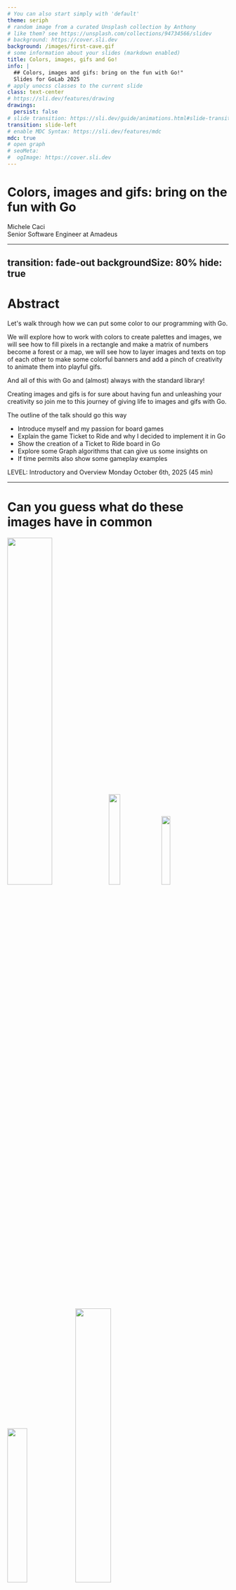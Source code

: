 ```yaml
---
# You can also start simply with 'default'
theme: seriph
# random image from a curated Unsplash collection by Anthony
# like them? see https://unsplash.com/collections/94734566/slidev
# background: https://cover.sli.dev
background: /images/first-cave.gif
# some information about your slides (markdown enabled)
title: Colors, images, gifs and Go!
info: |
  ## Colors, images and gifs: bring on the fun with Go!"
  Slides for GoLab 2025
# apply unocss classes to the current slide
class: text-center
# https://sli.dev/features/drawing
drawings:
  persist: false
# slide transition: https://sli.dev/guide/animations.html#slide-transitions
transition: slide-left
# enable MDC Syntax: https://sli.dev/features/mdc
mdc: true
# open graph
# seoMeta:
#  ogImage: https://cover.sli.dev
---
```


# Colors, images and gifs: bring on the fun with Go

<div class="absolute bottom-10 text-left">
    <div>Michele Caci</div>
    <div>Senior Software Engineer at Amadeus</div>
    <div class="flex m-0 gap-1">
      <a href="https://github.com/mcaci" target="_blank" alt="Michele's GitHub" title="Michele's GitHub"
        class="text-xl slidev-icon-btn opacity-50 !border-none !hover:text-white">
        <carbon-logo-github />
      </a>
      <a href="https://x.com/goMicheleCaci" target="_blank" alt="Michele's X" title="Michele's X"
        class="text-xl slidev-icon-btn opacity-50 !border-none !hover:text-white">
        <carbon-logo-x />
      </a>
      <a href="https://www.linkedin.com/in/michele-caci-47770132/" target="_blank" alt="Michele's Linkedin" title="Michele's Linkedin"
        class="text-xl slidev-icon-btn opacity-50 !border-none !hover:text-white">
        <carbon-logo-linkedin />
      </a>
    </div>
</div>

---
transition: fade-out
backgroundSize: 80%
hide: true
---

# Abstract

<!-- layout: image-right -->

Let's walk through how we can put some color to our programming with Go.

We will explore how to work with colors to create palettes and images, we will see how to fill pixels in a rectangle and make a matrix of numbers become a forest or a map, we will see how to layer images and texts on top of each other to make some colorful banners and add a pinch of creativity to animate them into playful gifs.

And all of this with Go and (almost) always with the standard library!

Creating images and gifs is for sure about having fun and unleashing your creativity so join me to this journey of giving life to images and gifs with Go.

The outline of the talk should go this way

- Introduce myself and my passion for board games
- Explain the game Ticket to Ride and why I decided to implement it in Go
- Show the creation of a Ticket to Ride board in Go
- Explore some Graph algorithms that can give us some insights on
- If time permits also show some gameplay examples

LEVEL: Introductory and Overview
Monday October 6th, 2025 (45 min)

---

# Can you guess what do these images have in common

<img src="/images/actual-cave-with-sand.png" class="absolute top-25 left-20" style="width: 45%; height: auto;"/>
<img src="/images/forest.png" class="absolute bottom-5 left-10" style="width: 23%; height: auto;"/>
<img src="/images/bgGradient.png" class="absolute bottom-25 left-85" style="width: 20%; height: auto;"/>
<img src="/images/LunchBreak.gif" class="absolute bottom-8 left-67" style="width: 30%; height: auto;"/>
<img src="/images/game_of_life.gif" class="absolute bottom-10 right-5" style="width: 40%; height: auto;"/>

<!-- Show a sequence of 3 images or gifs created with Go -->

---
layout: lblue-fact
---

They are all made in Go

---
layout: fact
---

# ⚠️ Disclaimer

<v-click>
Most of the images in this presentation are made in Go
</v-click>

<!-- If an image is not made in Go you'll notice -->

---

# But why would I even start make images or gifs in Go?

<v-clicks>

- I love Go
- It’s fun
- The results can be weirdly satisfying

</v-clicks>

<img v-click src="/images/whatIsBestForImageProcessing.png" class="absolute top-25 left-30" style="width: 55%; height: auto;"/>
<img v-click src="/images/very-dull-page.png" class="absolute bottom-10 left-10" style="width: 40%; height: auto;"/>

<!-- 
- I love Go
  - It's a straightforward language that can generate performant programs
- It’s fun 
- The results can be weirdly satisfying
  - There are some images I couldn't believe myself to be able to generate
- When I googled "which programming language is best for pictures" I got this
  - So of course I had to do it in Go
-->

---
layout: center
---

# 👋 Hello

- I'm Michele
- I work in Amadeus
- I deploy and operate Splunk
- My hobbies include languages, board games and TBA (something fun)
- And I'm going to talk you about creativity, art and fun with Go!

<!-- Amadeus: we make travel working -->

---
layout: lblue-fact
---

Let's start creating our first Image

---

# 🖼️ Our First Image

Step by step

<v-click>
1. We start by defining the bounds of the image as a rectangle.

```go
r := image.Rect(0, 0, 1024, 768) // A 1024x768 image
```

</v-click>

<v-click>
2. We create the image using the rectangle and a specific color space (RGBA).

```go
img := image.NewRGBA(r)
```

</v-click>

<v-click>
3. We set the pixels of the image to the color we want

```go
for x := range r.Max.X {
  for y := range r.Max.Y {
    img.Set(x, y, color.RGBA{G: 150, A: 255})
  }
}
```

</v-click>

<v-click>
4. We encode the image into a file with a specific format

```go
f, _ := os.Create("green.png")
png.Encode(f, img)
```

</v-click>

<img v-click="1" src="/images/bounds.png" class="absolute top-18 right-10" style="width: 28%; height: auto;"/>
<img v-click="5" src="/images/green.png" class="absolute top-50 right-25" style="width: 30%; height: auto;"/>

---

# 🖼️ Our First Image

Full code

```go{all|13-17|15}
package main

import (
  "image"
  "image/color"
  "image/png"
  "os"
)

func main() {
  r := image.Rect(0, 0, 1024, 768)
  img := image.NewRGBA(r)
  for x := range r.Max.X {
    for y := range r.Max.Y {
      img.Set(x, y, color.RGBA{G: 150, A: 255})
    }
  }
  f, _ := os.Create("green.png")
  png.Encode(f, img)
}
```

<img src="/images/green.png" class="absolute top-50 right-25" style="width: 30%; height: auto;"/>

---

# 🎨 Beyond our First Image

Stepping up the color scene

````md magic-move
```go
img.Set(x, y, color.RGBA{G: 150, A: 255})
```

```go
img.Set(x, y, color.RGBA{B: 150, A: 255})
```

```go
switch (x/32 + y/32) % 2 {
case 0:
  img.Set(x, y, color.RGBA{B: 150, A: 255})
default:
  img.Set(x, y, color.RGBA{G: 150, A: 255})
}
```

```go
img.Set(x, y, color.RGBA{
  B: uint8(float64(x) / float64(r.Max.X) * 255),
  G: uint8(float64(y) / float64(r.Max.Y) * 255),
  A: 255,
})
```

```go
img.Set(x, y, color.RGBA{
  R: uint8((1 + math.Cos(float64(x)/10)) * 255),
  G: uint8((1 + math.Sin(float64(y)/10)) * 255),
  A: 255,
})
```

```go
nano := uint32(time.Now().UnixNano())
img.Set(x, y, color.RGBA{
  R: uint8((nano >> 16) & 0xFF),
  G: uint8((nano >> 8) & 0xFF),
  B: uint8(nano & 0xFF),
  A: 255,
})
```
````

<img src="/images/green.png" class="absolute top-18 right-10" style="width: 28%; height: auto;"/>
<img v-click="+1" src="/images/blue.png" class="absolute top-35 right-20" style="width: 30%; height: auto;"/>
<img v-click="+2" src="/images/bgCheckerboard.png" class="absolute top-50 right-35" style="width: 30%; height: auto;"/>
<img v-click="+3" src="/images/bgGradient.png" class="absolute top-65 right-50" style="width: 28%; height: auto;"/>
<img v-click="+4" src="/images/plaid.png" class="absolute top-50 right-25" style="width: 40%; height: auto;"/>
<img v-click="+5" src="/images/timeflow.png" class="absolute top-50 right-25" style="width: 45%; height: auto;"/>

<!-- 
In the first image we started by setting all pixels to a fully opaque medium green (not too bright, not too dark)

We can easily change that to a fully opaque medium blue (not too bright, not too dark)

Or go even a bit further and create a checkerboard pattern or a gradient of blue and green where each pixel is a combination of blue and green that depend on the coordinates

We decide the color we want to paint the image the way we want and with the tools we want: our choice is just a function that decides what color goes where.

We can use math (yes, math) to create a nice plaid.

Or we can even visualize the flow of time. By the way if your really want to see how the fime flows, here it is... a malfunctioning TV screen: mystery solved, you're welcome.
-->

---
layout: lblue-fact
---

Fun fact

---
layout: fact
---

Piet Mondrian famously used Go to paint his "Composition with Red, Blue and Yellow" painting in 1930

<img src="/images/Piet_Mondriaan.jpg" class="absolute top-5 left-15" style="width: 15%; height: auto;"/>
<img src="/images/Piet_Mondriaan,_1930_-_Mondrian_Composition_II_in_Red,_Blue,_and_Yellow.jpg" class="absolute bottom-20 right-15" style="width: 10%; height: auto;"/>
<img v-click src="/images/pietGondrian.png" class="absolute top-10 left-60" style="width: 50%; height: auto;"/>

---
layout: center
class: text-center
---

# 🧮 Using Inputs and Matrices

A more guided image creation

We have been the ones deciding the color so far

Either by hardcoding it or by computing it via a function

Now we see how to use external input to drive the creation of the image

---
layout: center
class: text-center
---

```
100021112110202312022010330204312040000111012143445142221414240220240442332040010320133120230011020
111110201332323210211143123214321343332124211413115514155115511033421001222101204330001300333011010
222100123300231230122203432310224441551434231352112532354252244334410042212441233243220102033110020
212210311310102334321243104133012535144151532555155341325352512544453402400411340202133231000102020
112002102322001003304233302040124544411225523533534235113353522233535550432232202401221022110311110
112102131331201432320312233124434232544144233241123334112232531521542551332434224211234133132330300
...
```

```
...
SbcccccccaaaaacaaaaaaaaccccccaaaaaccccccccciiinnntttxxxEzzzzyyyyvvqqqjjjdddccccc
abcccccccccccccaaaaaaaaaccccaaaaaaccccccccciiinnnntttxxxxyyyyyvvvvqqjjjdddcccccc
abcccccccccccccaaaaaaaaaacccaaaaaacccccccccciiinnnttttxxxyyyyyvvvqqqjjjdddcccccc
abccccccccccccccccaaaaaaacccaaaaaaccccccccccciiinnnntttwyyywyyyvvrrrkkjdddcccccc
abcccccccccccccccaaaaaaaaccccaaaccccccccccccciiihnnnttwwwywwyyywvrrrkkkeeccccccc
abcccccccccccccccaaaaaaaaccccccccccccccccccccchhhmmmsswwwwwwwwwwwvrrkkkeeccccccc
abcccccccaacccccccacaaacccccccccccccccccccaacchhhhmmsswwwwwswwwwwrrrkkkeeccccccc
abcccccccaaaccacccccaaacccccccccccccccaaccaaccchhhmmssswwwssrrwwwrrrkkkeeccccccc
abcccccccaaaaaaacccccccccccaaaccccccccaaaaaaccchhhmmssssssssrrrrrrrrkkkeeaaacccc
abcccccaaaaaaaaccccccccccccaaaaccccccccaaaaaaachhhmmmssssssllrrrrrrkkkeeeaaacccc
abccccaaaaaaaaaccccccccccccaaaacccccccccaaaaacchhhmmmmsssllllllllkkkkkeeeaaacccc
...
```

<arrow v-click x1="270" y1="152"  x2="145" y2="102" color="#F00" width="2" arrowSize="1" />
<arrow v-click x1="280" y1="152"  x2="155" y2="102" color="#F00" width="2" arrowSize="1" />
<arrow v-click x1="290" y1="152"  x2="165" y2="102" color="#F00" width="2" arrowSize="1" />

---

# 🧮 Using Inputs and Matrices

From matrices

```go
for x := range r.Max.X {
  for y := range r.Max.Y {
    img.Set(x, y, color.RGBA{
      G: 35 + uint8(175.0/float64(m[x][y]+1)),
      A: 255,
      })
  }
}
```

or

```go
for x := range r.Max.X {
  for y := range r.Max.Y {
    img.Set(x, y, color.RGBA{
      R: uint8(55 + 200*(float64(m[x][y])-('a'-1))/float64('z'+1-('a'-1))),
      G: uint8(50 + 150*(float64(m[x][y])-('a'-1))/float64('z'+1-('a'-1))),
      B: uint8(25 + 100*(float64(m[x][y])-('a'-1))/float64('z'+1-('a'-1))),
      A: 255,
    })
  }
}
```

<arrow v-click x1="380" y1="250" x2="320" y2="210" color="#F00" width="2" arrowSize="1" />
<arrow v-click="1" x1="380" y1="525" x2="320" y2="465" color="#F00" width="2" arrowSize="1" />

---
layout: center
class: text-center
---

```
100021112110202312022010330204312040000111012143445142221414240220240442332040010320133120230011020
111110201332323210211143123214321343332124211413115514155115511033421001222101204330001300333011010
222100123300231230122203432310224441551434231352112532354252244334410042212441233243220102033110020
212210311310102334321243104133012535144151532555155341325352512544453402400411340202133231000102020
112002102322001003304233302040124544411225523533534235113353522233535550432232202401221022110311110
112102131331201432320312233124434232544144233241123334112232531521542551332434224211234133132330300
...
```

<br/>

```
...
SbcccccccaaaaacaaaaaaaaccccccaaaaaccccccccciiinnntttxxxEzzzzyyyyvvqqqjjjdddccccc
abcccccccccccccaaaaaaaaaccccaaaaaaccccccccciiinnnntttxxxxyyyyyvvvvqqjjjdddcccccc
abcccccccccccccaaaaaaaaaacccaaaaaacccccccccciiinnnttttxxxyyyyyvvvqqqjjjdddcccccc
abccccccccccccccccaaaaaaacccaaaaaaccccccccccciiinnnntttwyyywyyyvvrrrkkjdddcccccc
abcccccccccccccccaaaaaaaaccccaaaccccccccccccciiihnnnttwwwywwyyywvrrrkkkeeccccccc
abcccccccccccccccaaaaaaaaccccccccccccccccccccchhhmmmsswwwwwwwwwwwvrrkkkeeccccccc
abcccccccaacccccccacaaacccccccccccccccccccaacchhhhmmsswwwwwswwwwwrrrkkkeeccccccc
abcccccccaaaccacccccaaacccccccccccccccaaccaaccchhhmmssswwwssrrwwwrrrkkkeeccccccc
abcccccccaaaaaaacccccccccccaaaccccccccaaaaaaccchhhmmssssssssrrrrrrrrkkkeeaaacccc
abcccccaaaaaaaaccccccccccccaaaaccccccccaaaaaaachhhmmmssssssllrrrrrrkkkeeeaaacccc
abccccaaaaaaaaaccccccccccccaaaacccccccccaaaaacchhhmmmmsssllllllllkkkkkeeeaaacccc
...
```

<img v-click="1" src="/images/forest.png" class="absolute top-15 right-20" style="width: 25%; height: auto;"/>
<img v-click="1" src="/images/hill.png" class="absolute bottom-5 right-25" style="width: 40%; height: auto;"/>

<!-- 
Add joke about the matrix movie and or bitmaps 
-->

---

# 🧮 Using Inputs and Matrices

More complex input

```
525,119 -> 525,122 -> 523,122 -> 523,125 -> 529,125 -> 529,122 -> 528,122 -> 528,119
497,69 -> 497,73 -> 489,73 -> 489,78 -> 504,78 -> 504,73 -> 501,73 -> 501,69
480,38 -> 480,31 -> 480,38 -> 482,38 -> 482,35 -> 482,38 -> 484,38 -> 484,35 -> 484,38 -> 486,38 -> 486,28 -> ...
480,38 -> 480,31 -> 480,38 -> 482,38 -> 482,35 -> 482,38 -> 484,38 -> 484,35 -> 484,38 -> 486,38 -> 486,28 -> ...
...
```

<v-click>

`(x, y)` coordinates in a 2D space representing walls inside a cave
</v-click>

<v-clicks>

- `525,119 -> 525,122`
  - a vertical wall (only Y changes)
- `525,122 -> 523,122`
  - a horizontal wall (only X changes)
</v-clicks>

<v-click>

We transform these sequences into a byte matrix and encode each element of the cave as a specific char
- '0' -> empty space, '*' -> sand, 'x' -> wall
</v-click>

<!-- So we uses these rules to build a matrix with the coordinates representing this cave 
and use it as input to color our image-->

---

# 🧮 Using Inputs and Matrices

The cave

```go
// var cave [][]byte
for i := range cave {
  for j := range cave[i] {
    var r, g, b uint8
    switch cave[i][j] {
    case 0:
      r, g, b = 25, 10, 0 // ~ black
    case '*':
      r, g, b = 150, 150, 0 // yellow
    default:
      r, g, b = 200, 100, 0 // orange
    }
    img.Set(i, j, color.RGBA{R: r, G: g, B: b, A: 255})
  }
}
```

<img v-click src="/images/cave.png" class="absolute top-45 left-35" style="width: 70%; height: auto;"/>
<img v-click src="/images/first-cave.gif" class="absolute top-45 left-35" style="width: 70%; height: auto;"/>
<img v-click src="/images/cave-with-sand.png" class="absolute top-45 left-35" style="width: 70%; height: auto;"/>
<img v-click src="/images/actual-cave-with-sand.png" class="absolute top-45 left-35" style="width: 70%; height: auto;"/>

---
layout: center
class: text-center
---

# 🌍 A real world example

Github contribution table

<img src="/images/actual-gh-contributions.png" class="absolute bottom-20 left-50" style="width: 60%; height: auto;"/>

---

# 🌍 A real world example

Github contribution table

<v-clicks>

We can take the input from the HTML of a github user's homepage

```html
<td ... id="contribution-day-component-3-6" data-level="3" ...></td>
```

- `id` attribute has the (x, y) coordinates
- `data-level` has the index of the color from a __palette__

</v-clicks>

<br/>

<v-click>

```go
// type color.Palette []color.Color
p := color.Palette{
  color.RGBA{R: 239 G: 242 B: 245 A: 255},  // 0xEFF2F5
  color.RGBA{R: 172 G: 238 B: 187 A: 255},  // 0xACEEBB
  color.RGBA{R: 74  G: 194 B: 107 A: 255},  // 0x4AC26B
  color.RGBA{R: 45  G: 164 B: 78  A: 255},  // 0x2DA44E
  color.RGBA{R: 17  G: 99  B: 41  A: 255},  // 0x116329
}
```

</v-click>

<img v-click src="/images/actual-gh-contributions.png" class="absolute top-60 right-15" style="width: 40%; height: auto;"/>
<arrow v-click="5" x1="470" y1="400" x2="850" y2="330" color="#F00" width="2" arrowSize="1" />

<!-- And a palette is easily definable in Go -->

---

# 🌍 A real world example

Github contribution table

<img src="/images/actual-gh-contributions.png" class="absolute top-30 left-30" style="width: 70%; height: auto;"/>
<img v-click src="/images/generated-gh-contributions.png" class="absolute bottom-30 left-40" style="width: 65%; height: auto;"/>

---
layout: lblue-fact
---

Fun fact

---
layout: fact
---

A less known version of the Monalisa is a paint by number painting made in Go

<img src="/images/leonardo-da-vinci.jpg" class="absolute top-5 left-15" style="width: 15%; height: auto;"/>
<img src="/images/Mona_Lisa,_by_Leonardo_da_Vinci.jpg" class="absolute bottom-5 right-15" style="width: 10%; height: auto;"/>
<img v-click src="/images/monalisaPaintByNumber.png" class="absolute top-10 left-80" style="width: 38%; height: auto;"/>

---
layout: center
class: text-center
---

# 🗃️ Layering Images and Text

  Moving away from setting colors to pixels

So far we have used a lot:

```go
func (p *RGBA) Set(x, y int, c color.Color) // For RGBA
```

We are now moving to:

```go
func Draw(dst Image, r image.Rectangle, src image.Image, sp image.Point, op Op)
```

---

# 🗃️ Layering Images and Text

A basic composition of two images

<v-click>
Image 1 will be a green rectangle

```go
dstR := image.Rect(0, 0, 1024, 768)
dst := image.NewRGBA(dstR)
for x := range dstR.Max.X {
  for y := range dstR.Max.Y {
    dst.Set(x, y, color.RGBA{G: 150, A: 255})
  }
}
```

</v-click>

<v-click>
Image 2 will be a smaller white rectangle

```go
srcR := image.Rect(0, 0, 800, 600)
src := image.NewRGBA(srcR)
for x := range srcR.Max.X {
  for y := range srcR.Max.Y {
    src.Set(x, y, color.White)
  }
}
```
</v-click>

---

# 🗃️ Layering Images and Text

A basic composition of two images

<v-click>
We draw image 2 (dst) on image 1 (src)

```go
draw.Draw(dst, image.Rect(224, 168, dstR.Max.X, dstR.Max.Y), src, image.Point{224, 168}, draw.Over)
```

</v-click>

<v-click>
And encode the result (dst) image into a file with a specific format

```go
f, _ := os.Create("white-in-green.png")
png.Encode(f, dst)
```

</v-click>

---

# 🖼️ Layering Images and Text

Full code

```go
func main() {
  dstR := image.Rect(0, 0, 1024, 768)
  dst := image.NewRGBA(dstR)
  for x := range dstR.Max.X {
    for y := range dstR.Max.Y {
      dst.Set(x, y, color.RGBA{G: 150, A: 255})
    }
  }
  srcR := image.Rect(0, 0, 800, 600)
  src := image.NewRGBA(srcR)
  for x := range srcR.Max.X {
    for y := range srcR.Max.Y {
      src.Set(x, y, color.White)
    }
  }
  draw.Draw(dst, image.Rect(224, 168, dstR.Max.X, dstR.Max.Y), src, image.Point{224, 168}, draw.Over)
  f, _ := os.Create("white-in-green.png")
  png.Encode(f, dst)
}

```

<img v-click src="/images/white-in-green.png" class="absolute top-45 right-25" style="width: 30%; height: auto;"/>

---

## 🖼️ Layering Images and Text

- Composing visuals with layers
- Adding text overlays
- Creating banners and posters


---
layout: lblue-fact
---

Fun fact

---
layout: fact
---

https://en.m.wikipedia.org/wiki/Colored_Mona_Lisa

<img src="/images/leonardo-da-vinci.jpg" class="absolute top-5 left-15" style="width: 15%; height: auto;"/>
<img src="/images/Mona_Lisa,_by_Leonardo_da_Vinci.jpg" class="absolute bottom-5 right-15" style="width: 10%; height: auto;"/>
<img v-click src="/images/monalisaPaintByNumber.png" class="absolute top-10 left-80" style="width: 38%; height: auto;"/>

---

## 🎞️ Animating with Go

- Making playful GIFs
- Frame-by-frame animation
- Example: animated banner or pixel art

---

## 🧰 Tools & Techniques

- Go packages used (mostly standard library)
- Tips for working with images and pixels
- How to stay creative while coding

---

## 🧠 What You Can Build

- Fun projects: maps, games, visualizations
- Ideas to explore on your own
- Encouragement to experiment!

---

## 🙌 Wrapping Up

- Recap of what we covered
- Resources and links
- Final thoughts: code is a canvas!

- It shows that Go can hold its ground when working with images
  - Go is not the first language mentioned for image creation, so of course I had to do that (wink to the way Ron Evans says, Go is not for that, so of course I had to do it in Go)
- 🎨 Why Color in Code?
  - Programming isn't just logic—it's also art
  - Go is fast, simple, and surprisingly good at graphics
  - We'll use (almost) only the standard library!

---

## 💬 Q&A

- Ask me anything!
- Connect with me online

---
layout: lblue-end
---

<div class="text-white font-size-10">
Thank you very much!
</div>

<div class="absolute bottom-10">
  <div  class="text-white">Michele Caci</div>
  <div class="flex m-0 gap-1">
    <a href="https://github.com/mcaci" target="_blank" alt="Michele's GitHub" title="Michele's GitHub"
      class="text-xl slidev-icon-btn opacity-50 !border-none !hover:text-white">
      <carbon-logo-github />
    </a>
    <a href="https://x.com/goMicheleCaci" target="_blank" alt="Michele's X" title="Michele's X"
      class="text-xl slidev-icon-btn opacity-50 !border-none !hover:text-white">
      <carbon-logo-x />
    </a>
    <a href="https://www.linkedin.com/in/michele-caci-47770132/" target="_blank" alt="Michele's Linkedin" title="Michele's Linkedin"
      class="text-xl slidev-icon-btn opacity-50 !border-none !hover:text-white">
      <carbon-logo-linkedin />
    </a>
  </div>
</div>

<!-- HOW ABOUT A FUNNY IDEA FOR PEACE OUT? LIKE A ENDING CREDITS? OR SOMETHING ELSE? TO BE SEEN -->